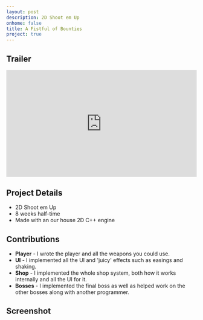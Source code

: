 ```yaml
---
layout: post
description: 2D Shoot em Up
onhome: false
title: A Fistful of Bounties
project: true
---
```

## Trailer
<style>.embed-container { position: relative; padding-bottom: 56.25%; height: 0; overflow: hidden; max-width: 100%; } .embed-container iframe, .embed-container object, .embed-container embed { position: absolute; top: 0; left: 0; width: 100%; height: 100%; }</style><div class='embed-container'><iframe src='https://www.youtube.com/embed/nXtijQSuhs8' frameborder='0' allowfullscreen></iframe></div>

## Project Details
- 2D Shoot em Up
- 8 weeks half-time
- Made with an our house 2D C++ engine

## Contributions
- **Player** - I wrote the player and all the weapons you could use.
- **UI** - I implemented all the UI and 'juicy' effects such as easings and shaking. 
- **Shop** - I implemented the whole shop system, both how it works internally and all the UI for it.
- **Bosses** - I implemented the final boss as well as helped work on the other bosses along with another programmer.

## Screenshot
![]()